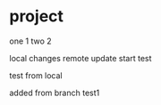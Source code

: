 # project

one 1
two 2


local changes
remote update
start test

test from local


added from branch test1

